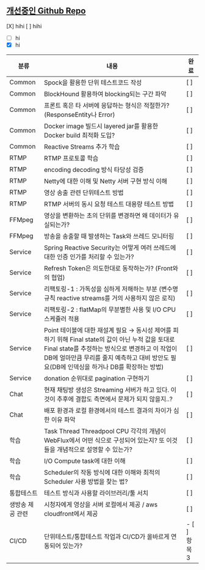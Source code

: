 ## [개선중인 Github Repo](https://github.com/lemonair-improve)

[X] hihi
[ ] hihi
- [ ] hi
- [X] hi

|분류|내용|완료|
|----|-------------|---|
|Common|Spock을 활용한 단위 테스트코드 작성|[ ]|
|Common|BlockHound 활용하여 blocking되는 구간 파악|[ ]|
|Common|프론트 혹은 타 서버에 응답하는 형식은 적절한가? (ResponseEntity나 Error)|[ ]|
|Common|Docker image 빌드시 layered jar를 활용한 Docker build 최적화 도입?|[ ]|
|Common|Reactive Streams 추가 학습|[ ]|
|RTMP|RTMP 프로토콜 학습|[ ]|
|RTMP|encoding decoding 방식 타당성 검증|[ ]|
|RTMP|Netty에 대한 이해 및 Netty 서버 구현 방식 이해|[ ]|
|RTMP|영상 송출 관련 단위테스트 방법|[ ]|
|RTMP|RTMP 서버의 동시 요청 테스트 대용량 테스트 방법|[ ]|
|FFMpeg|영상을 변환하는 초의 단위를 변경하면 왜 데이터가 유실되는가?|[ ]|
|FFMpeg|방송을 송출할 때 발생하는 Task와 쓰레드 모니터링|[ ]|
|Service|Spring Reactive Security는 어떻게 여러 쓰레드에 대한 인증 인가를 처리할 수 있는가?|[ ]|
|Service|Refresh Token은 의도한대로 동작하는가? (Front와의 협업)|[ ]|
|Service|리팩토링-1 : 가독성을 심하게 저해하는 부분 (변수명 규칙 reactive streams를 거의 사용하지 않은 로직)|[ ]|
|Service|리팩토링-2 : flatMap의 무분별한 사용 및 I/O CPU 스케쥴러 적용|[ ]|
|Service|Point 테이블에 대한 재설계 필요 → 동시성 제어를 피하기 위해 Final state의 값이 아닌 누적 값을 토대로 Final state를 추정하는 방식으로 변경하고 이 작업이 DB에 얼마만큼 무리를 줄지 예측하고 대비 방안도 필요(DB에 인덱싱을 하거나 DB를 확장하는 방법)|[ ]|
|Service|donation 순위대로 pagination 구현하기|[ ]|
|Chat|현재 채팅방 생성은 Streaming 서버가 하고 있다. 이것이 추후에 결합도 측면에서 문제가 되지 않을지..?|[ ]|
|Chat|배포 환경과 로컬 환경에서의 테스트 결과의 차이가 심한 이유 파악|[ ]|
|학습|Task Thread Threadpool CPU 각각의 개념이 WebFlux에서 어떤 식으로 구성되어 있는지? 또 이것들을 개념적으로 설명할 수 있는가?|[ ]|
|학습|I/O Compute task에 대한 이해|[ ]|
|학습|Scheduler의 작동 방식에 대한 이해와 최적의 Scheduler 사용 방법을 찾는 법?|[ ]|
|통합테스트|테스트 방식과 사용할 라이브러리/툴 서치|[ ]|
|생방송 제공 관련|시청자에게 영상을 서버 로컬에서 제공 / aws cloudfront에서 제공|[ ]|
|CI/CD|단위테스트/통합테스트 작업과 CI/CD가 올바르게 연동되어 있는가? | - [ ] 항목 3 |



<!--

**Here are some ideas to get you started:**

🙋‍♀️ A short introduction - what is your organization all about?
🌈 Contribution guidelines - how can the community get involved?
👩‍💻 Useful resources - where can the community find your docs? Is there anything else the community should know?
🍿 Fun facts - what does your team eat for breakfast?
🧙 Remember, you can do mighty things with the power of [Markdown](https://docs.github.com/github/writing-on-github/getting-started-with-writing-and-formatting-on-github/basic-writing-and-formatting-syntax)
-->

